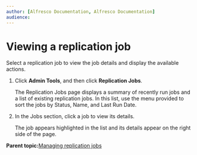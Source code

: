 ```yaml
---
author: [Alfresco Documentation, Alfresco Documentation]
audience: 
---
```


# Viewing a replication job

Select a replication job to view the job details and display the available actions.

1.  Click **Admin Tools**, and then click **Replication Jobs**.

    The Replication Jobs page displays a summary of recently run jobs and a list of existing replication jobs. In this list, use the menu provided to sort the jobs by Status, Name, and Last Run Date.

2.  In the Jobs section, click a job to view its details.

    The job appears highlighted in the list and its details appear on the right side of the page.


**Parent topic:**[Managing replication jobs](../concepts/admintools-replication-intro.md)


